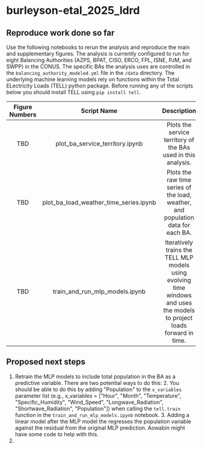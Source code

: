 # burleyson-etal_2025_ldrd

## Reproduce work done so far
Use the following notebooks to rerun the analysis and reproduce the main and supplementary figures. The analysis is currently 
configured to run for eight Balancing Authorities (AZPS, BPAT, CISO, ERCO, FPL, ISNE, PJM, and SWPP) in the CONUS. The 
specific BAs the analysis uses are controlled in the `balancing_authority_modeled.yml` file in the `/data` directory. The
underlying machine learning models rely on functions within the Total ELectricity Loads (TELL) python package. Before 
running any of the scripts below you should install TELL using `pip install tell`.

| Figure Numbers |              Script Name               |                                                       Description                                                        | 
|:--------------:|:--------------------------------------:|:------------------------------------------------------------------------------------------------------------------------:|
|      TBD       |    plot_ba_service_territory.ipynb     |                              Plots the service territory of the BAs used in this analysis.                               |
|      TBD       | plot_ba_load_weather_time_series.ipynb |                     Plots the raw time series of the load, weather, and population data for each BA.                     |
|      TBD       |    train_and_run_mlp_models.ipynb      | Iteratively trains the TELL MLP models using evolving time windows and uses the models to project loads forward in time. |

## Proposed next steps
1. Retrain the MLP models to include total population in the BA as a predictive variable. There are two potential ways to do this:
   2. You should be able to do this by adding "Population" to the `x_variables` parameter list (e.g., x_variables = ["Hour", "Month", "Temperature", "Specific_Humidity", "Wind_Speed", "Longwave_Radiation", "Shortwave_Radiation", "Population"]) when calling the `tell.train` function in the `train_and_run_mlp_models.ipynb` notebook. 
   3. Adding a linear model after the MLP model the regresses the population variable against the residual from the original MLP prediction. Aowabin might have some code to help with this.
2. 